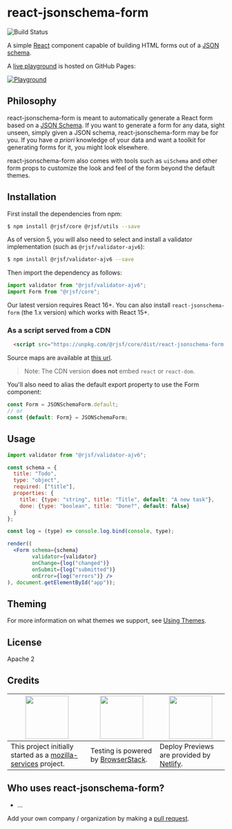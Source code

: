 # react-jsonschema-form

![Build Status](https://github.com/rjsf-team/react-jsonschema-form/workflows/CI/badge.svg)

A simple [React](https://reactjs.org/) component capable of building HTML forms out of a [JSON schema](http://json-schema.org/).

A [live playground](https://rjsf-team.github.io/react-jsonschema-form/) is hosted on GitHub Pages:

<a target="_blank" href="https://rjsf-team.github.io/react-jsonschema-form/"><img alt="Playground" src="https://i.imgur.com/M8ZCES5.gif" /></a>

## Philosophy

react-jsonschema-form is meant to automatically generate a React form based on a [JSON Schema](http://json-schema.org/). If you want to generate a form for any data, sight unseen, simply given a JSON schema, react-jsonschema-form may be for you. If you have _a priori_ knowledge of your data and want a toolkit for generating forms for it, you might look elsewhere.

react-jsonschema-form also comes with tools such as `uiSchema` and other form props to customize the look and feel of the form beyond the default themes.

## Installation

First install the dependencies from npm:

```bash
$ npm install @rjsf/core @rjsf/utils --save
```

As of version 5, you will also need to select and install a validator implementation (such as `@rjsf/validator-ajv6`):

```bash
$ npm install @rjsf/validator-ajv6 --save
````

Then import the dependency as follows:

```js
import validator from "@rjsf/validator-ajv6";
import Form from "@rjsf/core";
```

Our latest version requires React 16+. You can also install `react-jsonschema-form` (the 1.x version) which works with React 15+.

### As a script served from a CDN

```html
  <script src="https://unpkg.com/@rjsf/core/dist/react-jsonschema-form.js"></script>
```

Source maps are available at [this url](https://unpkg.com/@rjsf/core/dist/react-jsonschema-form.js.map).

> Note: The CDN version **does not** embed `react` or `react-dom`.

You'll also need to alias the default export property to use the Form component:

```js
const Form = JSONSchemaForm.default;
// or
const {default: Form} = JSONSchemaForm;
```

## Usage

```jsx
import validator from "@rjsf/validator-ajv6";

const schema = {
  title: "Todo",
  type: "object",
  required: ["title"],
  properties: {
    title: {type: "string", title: "Title", default: "A new task"},
    done: {type: "boolean", title: "Done?", default: false}
  }
};

const log = (type) => console.log.bind(console, type);

render((
  <Form schema={schema}
        validator={validator}
        onChange={log("changed")}
        onSubmit={log("submitted")}
        onError={log("errors")} />
), document.getElementById("app"));
```


## Theming

For more information on what themes we support, see [Using Themes](usage/themes).


<!--

disabled until https://github.com/rjsf-team/react-jsonschema-form/issues/1584 is resolved

## Useful samples

 - Custom field template: <https://jsfiddle.net/hdp1kgn6/1/>
 - Multi-step wizard: <https://jsfiddle.net/sn4bnw9h/1/>
 - Using classNames with uiSchema: <https://jsfiddle.net/gfwp25we/1/>
 - Conditional fields: <https://jsfiddle.net/69z2wepo/88541/>
 - Advanced conditional fields: <https://jsfiddle.net/cowbellerina/zbfh96b1/>
 - Use radio list for enums: <https://jsfiddle.net/f2y3fq7L/2/>
 - Reading file input data: <https://jsfiddle.net/f9vcb6pL/1/>
 - Custom errors messages with transformErrors: <https://jsfiddle.net/revolunet/5r3swnr4/>
 - 2 columns form with CSS and FieldTemplate: <https://jsfiddle.net/n1k0/bw0ffnz4/1/>
 - Validate and submit form from external control: <https://jsfiddle.net/spacebaboon/g5a1re63/>
 - Custom component for Help text with `ui:help`: <https://codesandbox.io/s/14pqx97xl7/>
 - Collapsing / Showing and Hiding individual fields: <https://codesandbox.io/s/examplereactjsonschemaformcollapsefieldtemplate-t41dn>

-->

## License

Apache 2


## Credits

|  <img style="height: 100px !important" src="https://avatars1.githubusercontent.com/u/1066228?s=200&v=4"> |  <img style="height: 100px !important" src="https://user-images.githubusercontent.com/1689183/51487090-4ea04f80-1d57-11e9-9a91-79b7ef8d2013.png"></a> | <img style="height: 100px !important" src="https://www.netlify.com/img/global/badges/netlify-color-accent.svg" />  |
|---|---|---|
|This project initially started as a [mozilla-services](https://github.com/mozilla-services) project. |Testing is powered by [BrowserStack](https://www.browserstack.com/).|Deploy Previews are provided by [Netlify](https://www.netlify.com).|

## Who uses react-jsonschema-form?

- ...

Add your own company / organization by making a [pull request](https://github.com/rjsf-team/react-jsonschema-form/pulls).
